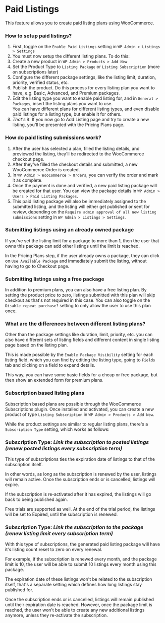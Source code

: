 # Paid Listings
This feature allows you to create paid listing plans using WooCommerce.

### How to setup paid listings?
1. First, toggle on the `Enable Paid Listings` setting in `WP Admin > Listings > Settings`
2. You must now setup the different listing plans. To do this:
  1. Create a new product in `WP Admin > Products > Add New`
  2. Set the Product Type to `Listing Package` or `Listing Subscription` (more on subscriptions later)
  3. Configure the different package settings, like the listing limit, duration, priority, verified status, etc.
  4. Publish the product. Do this process for every listing plan you want to have, e.g. Basic, Advanced, and Premium packages.
3. Edit the listing type you want to enable paid listing for, and in `General > Packages`, insert the listing plans you want to use.  
You can have different plans for different listing types, and even disable paid listings for a listing type, but enable it for others.
4. *That's it*. If you now go to Add Listing page and try to create a new listing, you'll be presented with the Pricing Plans page.

### How do paid listing submissions work?
1. After the user has selected a plan, filled the listing details, and previewed the listing, they'll be redirected to the WooCommerce checkout page.
2. After they've filled the checkout details and submitted, a new WooCommerce Order is created.
3. In `WP Admin > WooCommerce > Orders`, you can verify the order and mark it as complete.
4. Once the payment is done and verified, a new paid listing package will be created for that user. You can view the package details in `WP Admin > Users > Paid Listing Packages`.
5. This paid listing package will also be immediately assigned to the submitted listing, and the listing will either get published or sent for review,
depending on the `Require admin approval of all new listing submissions` setting in `WP Admin > Listings > Settings`.

### Submitting listings using an already owned package
If you've set the listing limit for a package to more than 1, then the user that owns this package can add other listings until the limit is reached.

In the Pricing Plans step, if the user already owns a package, they can click on `Use Available Package` and immediately submit the listing,
without having to go to Checkout page.

### Submitting listings using a free package
In addition to premium plans, you can also have a free listing plan. By setting the product price to zero, listings submitted with this plan will skip checkout
as that's not required in this case. You can also toggle on the `Disable repeat purchase?` setting to only allow the user to use this plan once.

### What are the differences between different listing plans?
Other than the package settings like duration, limit, priority, etc. you can also have different sets of listing fields and different content in single listing
page based on the listing plan.

This is made possible by the `Enable Package Visibility` setting for each listing field, which you can find by editing the listing type, going to `Fields` tab and clicking on
a field to expand details.

This way, you can have some basic fields for a cheap or free package, but then show an extended form for premium plans.

### Subscription based listing plans
Subscription based plans are possible through the WooCommerce Subscriptions plugin. Once installed and activated, you can create a new
product of type `Listing Subscription` in `WP Admin > Products > Add New`.

While the product settings are similar to regular listing plans, there's a `Subscription Type` setting, which works as follows:

### Subscription Type: *Link the subscription to posted listings (renew posted listings every subscription term)*
This type of subscriptions ties the expiration date of listings to that of the subscription itself.

In other words, as long as the subscription is renewed by the user, listings will remain active. Once the subscription ends or is cancelled, listings will expire.

If the subscription is re-activated after it has expired, the listings will go back to being published again.

Free trials are supported as well. At the end of the trial period, the listings will be set to Expired, until the subscription is renewed.

### Subscription Type: *Link the subscription to the package (renew listing limit every subscription term)*
With this type of subscriptions, the generated paid listing package will have it's listing count reset to zero on every renewal.

For example, if the subscription is renewed every month, and the package limit is 10, the user will be able to submit 10 listings every month using this package.

The expiration date of these listings won't be related to the subscription itself, that's a separate setting which defines how long listings stay published for.

Once the subscription ends or is cancelled, listings will remain published until their expiration date is reached. However, once the package limit is reached, the
user won't be able to create any new additional listings anymore, unless they re-activate the subscription.
